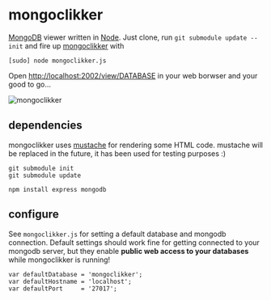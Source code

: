 # mongoclikker

[MongoDB](http://mongodb.org) viewer written in [Node](http://nodejs.org). Just clone, run `git submodule update --init` and fire up [mongoclikker](https://github.com/semu/mongoclikker) with 

    [sudo] node mongoclikker.js

Open [http://localhost:2002/view/DATABASE](http://localhost:2002/view/DATABASE) in your web borwser and your good to go…

![mongoclikker](http://img.hazelco.de/mongoclikker-20110727-211919.jpg)

## dependencies

mongoclikker uses [mustache](http://mustache.github.com/) for rendering some HTML code. mustache will be replaced in the future, it has been used for testing purposes :)

    git submodule init
    git submodule update

    npm install express mongodb

## configure

See `mongoclikker.js` for setting a default database and mongodb connection. Default settings should work fine for getting connected to your mongodb server, but they enable **public web access to your databases** while mongoclikker is running!

    var defaultDatabase = 'mongoclikker';
    var defaultHostname = 'localhost';
    var defaultPort     = '27017';


